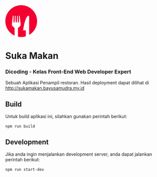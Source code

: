 <img src="./src/public/icon-192x192.png" alt="Logo" width="100"/>

# Suka Makan
### Dicoding - Kelas Front-End Web Developer Expert

Sebuah Aplikasi Penampil restoran. Hasil deployment dapat  dilihat di http://sukamakan.bayusamudra.my.id

## Build

Untuk build aplikasi ini, silahkan gunakan perintah berikut:
```shell
npm run build
```

## Development

Jika anda ingin menjalankan development server, anda dapat jalankan perintah berikut:
```shell
npm run start-dev
```
